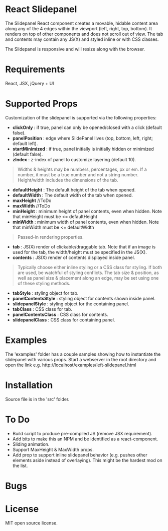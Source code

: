React Slidepanel
=============
The Slidepanel React component creates a movable, hidable content area along any of the 4 edges within the viewport (left, right, top, bottom). It renders on top of other components and does not scroll out of view.  The tab and contents may contain any JS(X) and styled inline or with CSS classes.

The Slidepanel is responsive and will resize along with the browser. 

Requirements
==========
React, JSX, jQuery + UI

Supported Props
============
Customization of the slidepanel is supported via the following properties:

+   **clickOnly** : if true, panel can only be opened/closed with a click (default false).
+   **panelPosition** : edge where SlidePanel lives (top, bottom, left, right; default left).
+   **startMinimized** : if true, panel initially is initially hidden or minimized (default false).
+   **zIndex** : z-index of panel to customize layering (default 10).

> Widths & heights may be numbers, percentages, px or em. If a number, it must be a true number and not a string number.
> Height/width includes the dimensions of the tab.

+   **defaultHeight** : The default height of the tab when opened.
+   **defaultWidth** : The default width of the tab when opened.
+   **maxHeight** //ToDo
+   **maxWidth** //ToDo
+   **minHeight** : minimum height of panel contents, even when hidden. Note that minHeight must be <= defaultHeight
+   **minWidth** : minimum width of panel contents, even when hidden. Note that minWidth must be <= defaultWidth

> Passed-in rendering properties.

+   **tab** : JS(X) render of clickable/draggable tab. Note that if an image is used for the tab, the width/height must be specified in the JS(X).
+   **contents** : JS(X) render of contents displayed inside panel.

> Typically choose either inline styling or a CSS class for styling. If both are used, be watchful of styling conflicts.
> The tab size & position, as well as panel size & placement along an edge, may be set using one of these styling methods.

+   **tabStyle** : styling object for tab.
+   **panelContentsStyle** : styling object for contents shown inside panel.
+   **slidepanelStyle** : styling object for the containing panel.
+   **tabClass** : CSS class for tab.
+   **panelContentsClass** : CSS class for contents.
+   **slidepanelClass** : CSS class for containing panel.
		
Examples
========
The 'examples' folder has a couple samples showing how to instantiate the slidepanel with various props. Start a webserver in the root directory and open the link e.g. http://localhost/examples/left-slidepanel.html

Installation
========
Source file is in the 'src' folder.

To Do
=====
+   Build script to produce pre-compiled JS (remove JSX requirement).
+   Add bits to make this an NPM and be identified as a react-component.
+   Sliding animation.
+   Support MaxHeight & MaxWidth props.
+   Add prop to support inline slidepanel behavior (e.g. pushes other elements aside instead of overlaying).  This might be the hardest mod on the list.

Bugs
====

License
======
MIT open source license.
